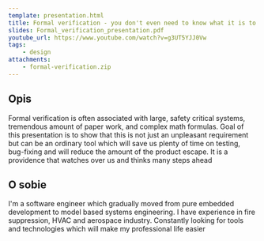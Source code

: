 ```yaml
---
template: presentation.html
title: Formal verification - you don't even need to know what it is to use it
slides: Formal_verification_presentation.pdf
youtube_url: https://www.youtube.com/watch?v=g3UT5YJJ0Vw
tags:
    - design
attachments:
    - formal-verification.zip
---
```


## Opis

Formal verification is often associated with large, safety critical systems, tremendous amount of paper work, and complex math formulas. Goal of this presentation is to show that this is not just an unpleasant requirement but can be an ordinary tool which will save us plenty of time on testing, bug-fixing and will reduce the amount of the product escape. It is a providence that watches over us and thinks many steps ahead

## O sobie
I'm a software engineer which gradually moved from pure embedded development to model based systems engineering. I have experience in fire suppression, HVAC and aerospace industry. Constantly looking for tools and technologies which will make my professional life easier
